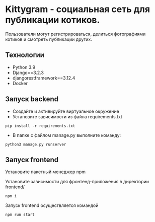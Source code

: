 # Kittygram - социальная сеть для публикации котиков.
Пользователи могут регистрироваться, делиться фотографиями котиков и смотреть публикации других.
## Технологии
- Python 3.9
- Django==3.2.3
- djangorestframework==3.12.4
- Docker

## Запуск backend
-   Создайте и активируйте виртуальное окружение
-   Установите зависимости из файла requirements.txt

```
pip install -r requirements.txt
```

-   В папке с файлом manage.py выполните команду:

```
python3 manage.py runserver
```
## Запуск frontend
Установите пакетный менеджер npm

Установите зависимости для фронтенд-приложения в директории frontend/ 
```
npm i
```
Запуск frontend осуществляется командой 
```
npm run start
```

